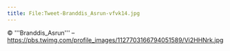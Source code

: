 ```yaml
---
title: File:Tweet-Branddis_Asrun-vfvk14.jpg
---
```


© '''Branddis_Asrun''' – https://pbs.twimg.com/profile_images/1127703166794051589/Vi2HHNrk.jpg